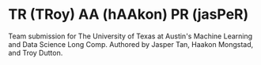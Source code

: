 # TR (TRoy) AA (hAAkon) PR (jasPeR)
Team submission for The University of Texas at Austin's Machine Learning and Data Science Long Comp. Authored by Jasper Tan, Haakon Mongstad, and Troy Dutton.
